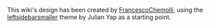 This wiki's design has been created by
[FrancescoChemolli](/FrancescoChemolli#),
using the
[leftsidebarsmaller](http://www.moinmo.in/ThemeMarket/leftsidebarsmaller)
theme by Julian Yap as a starting point.

